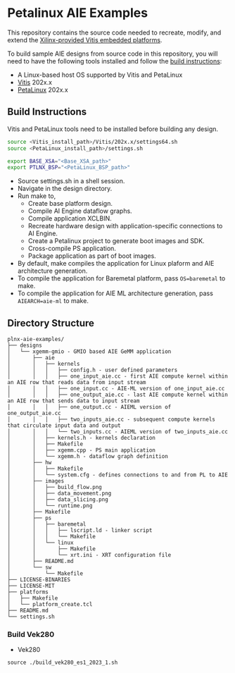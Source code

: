 # Petalinux AIE Examples

This repository contains the source code needed to recreate, modify, and extend the [Xilinx-provided Vitis embedded platforms][1]. 

[1]: https://www.xilinx.com/support/download/index.html/content/xilinx/en/downloadNav/embedded-platforms.html

To build sample AIE designs from source code in this repository, you will need to have the following tools installed and follow the [build instructions](#build-instructions):

- A Linux-based host OS supported by Vitis and PetaLinux
- [Vitis][1] 202x.x
- [PetaLinux][2] 202x.x

[1]: https://www.xilinx.com/support/download/index.html/content/xilinx/en/downloadNav/vitis.html
[2]: https://www.xilinx.com/support/download/index.html/content/xilinx/en/downloadNav/embedded-design-tools.html

## Build Instructions

Vitis and PetaLinux tools need to be installed before building any design.

```bash
source <Vitis_install_path>/Vitis/202x.x/settings64.sh
source <PetaLinux_install_path>/settings.sh

export BASE_XSA="<Base_XSA_path>"
export PTLNX_BSP="<PetaLinux_BSP_path>"
```

- Source settings.sh in a shell session.
- Navigate in the design directory.
- Run make to,
  - Create base platform design.
  - Compile AI Engine dataflow graphs.
  - Compile application XCLBIN.
  - Recreate hardware design with application-specific connections to AI Engine.
  - Create a Petalinux project to generate boot images and SDK.
  - Cross-compile PS application.
  - Package application as part of boot images.
- By default, make compiles the application for Linux plaform and AIE architecture generation.
- To compile the application for Baremetal platform, pass `OS=baremetal` to make.
- To compile the application for AIE ML architecture generation, pass `AIEARCH=aie-ml` to make.
 
## Directory Structure

```
plnx-aie-examples/
├── designs
│   └── xgemm-gmio - GMIO based AIE GeMM application
│       ├── aie
│       │   ├── kernels
│       │   │   ├── config.h - user defined parameters
│       │   │   ├── one_input_aie.cc - first AIE compute kernel within an AIE row that reads data from input stream
│       │   │   ├── one_input.cc - AIE-ML version of one_input_aie.cc 
│       │   │   ├── one_output_aie.cc - last AIE compute kernel within an AIE row that sends data to input stream
│       │   │   ├── one_output.cc - AIEML version of  one_output_aie.cc
│       │   │   ├── two_inputs_aie.cc - subsequent compute kernels that circulate input data and output
│       │   │   └── two_inputs.cc - AIEML version of two_inputs_aie.cc
│       │   ├── kernels.h - kernels declaration
│       │   ├── Makefile
│       │   ├── xgemm.cpp - PS main application
│       │   └── xgemm.h - dataflow graph definition
│       ├── hw
│       │   ├── Makefile
│       │   └── system.cfg - defines connections to and from PL to AIE
│       ├── images
│       │   ├── build_flow.png
│       │   ├── data_movement.png
│       │   ├── data_slicing.png
│       │   └── runtime.png
│       ├── Makefile
│       ├── ps
│       │   ├── baremetal
│       │   │   ├── lscript.ld - linker script
│       │   │   └── Makefile
│       │   └── linux
│       │       ├── Makefile
│       │       └── xrt.ini - XRT configuration file
│       ├── README.md
│       └── sw
│           └── Makefile
├── LICENSE-BINARIES
├── LICENSE-MIT
├── platforms
│   ├── Makefile
│   └── platform_create.tcl
├── README.md
└── settings.sh
```

### Build Vek280
  - Vek280
  ```
  source ./build_vek280_es1_2023_1.sh
  ```
